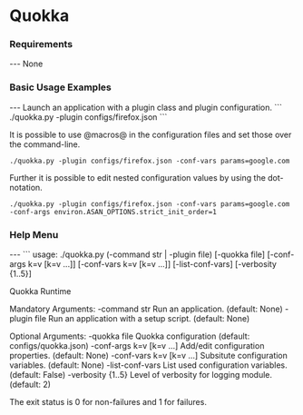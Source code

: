 Quokka
======

<h3>Requirements</h3>
---
None


<h3>Basic Usage Examples</h3>
---
Launch an application with a plugin class and plugin configuration.
```
./quokka.py -plugin configs/firefox.json
```

It is possible to use @macros@ in the configuration files and set those over the command-line.

```
./quokka.py -plugin configs/firefox.json -conf-vars params=google.com
```

Further it is possible to edit nested configuration values by using the dot-notation.

```
./quokka.py -plugin configs/firefox.json -conf-vars params=google.com -conf-args environ.ASAN_OPTIONS.strict_init_order=1
```



<h3>Help Menu</h3>
---
```
usage: ./quokka.py (-command str | -plugin file) [-quokka file]
                   [-conf-args k=v [k=v ...]] [-conf-vars k=v [k=v ...]]
                   [-list-conf-vars] [-verbosity {1..5}]

Quokka Runtime

Mandatory Arguments:
  -command str          Run an application. (default: None)
  -plugin file          Run an application with a setup script. (default:
                        None)

Optional Arguments:
  -quokka file          Quokka configuration (default: configs/quokka.json)
  -conf-args k=v [k=v ...]
                        Add/edit configuration properties. (default: None)
  -conf-vars k=v [k=v ...]
                        Subsitute configuration variables. (default: None)
  -list-conf-vars       List used configuration variables. (default: False)
  -verbosity {1..5}     Level of verbosity for logging module. (default: 2)

The exit status is 0 for non-failures and 1 for failures.
```